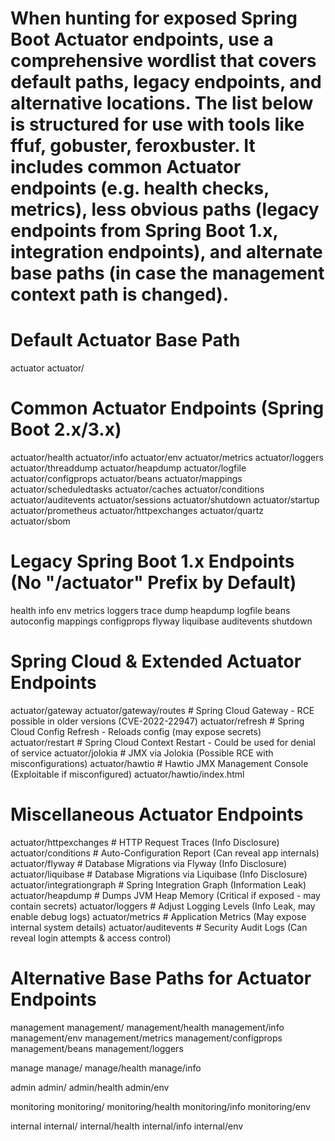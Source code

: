 # When hunting for exposed Spring Boot Actuator endpoints, use a comprehensive wordlist that covers default paths, legacy endpoints, and alternative locations. The list below is structured for use with tools like ffuf, gobuster, feroxbuster. It includes common Actuator endpoints (e.g. health checks, metrics), less obvious paths (legacy endpoints from Spring Boot 1.x, integration endpoints), and alternate base paths (in case the management context path is changed).


# Default Actuator Base Path
actuator
actuator/

# Common Actuator Endpoints (Spring Boot 2.x/3.x)
actuator/health
actuator/info
actuator/env
actuator/metrics
actuator/loggers
actuator/threaddump
actuator/heapdump
actuator/logfile
actuator/configprops
actuator/beans
actuator/mappings
actuator/scheduledtasks
actuator/caches
actuator/conditions
actuator/auditevents
actuator/sessions
actuator/shutdown
actuator/startup
actuator/prometheus
actuator/httpexchanges
actuator/quartz
actuator/sbom

# Legacy Spring Boot 1.x Endpoints (No "/actuator" Prefix by Default)
health
info
env
metrics
loggers
trace
dump
heapdump
logfile
beans
autoconfig
mappings
configprops
flyway
liquibase
auditevents
shutdown

# Spring Cloud & Extended Actuator Endpoints
actuator/gateway
actuator/gateway/routes        # Spring Cloud Gateway - RCE possible in older versions (CVE-2022-22947)
actuator/refresh               # Spring Cloud Config Refresh - Reloads config (may expose secrets)
actuator/restart               # Spring Cloud Context Restart - Could be used for denial of service
actuator/jolokia               # JMX via Jolokia (Possible RCE with misconfigurations)
actuator/hawtio                # Hawtio JMX Management Console (Exploitable if misconfigured)
actuator/hawtio/index.html

# Miscellaneous Actuator Endpoints
actuator/httpexchanges         # HTTP Request Traces (Info Disclosure)
actuator/conditions            # Auto-Configuration Report (Can reveal app internals)
actuator/flyway                # Database Migrations via Flyway (Info Disclosure)
actuator/liquibase             # Database Migrations via Liquibase (Info Disclosure)
actuator/integrationgraph      # Spring Integration Graph (Information Leak)
actuator/heapdump              # Dumps JVM Heap Memory (Critical if exposed - may contain secrets)
actuator/loggers               # Adjust Logging Levels (Info Leak, may enable debug logs)
actuator/metrics               # Application Metrics (May expose internal system details)
actuator/auditevents           # Security Audit Logs (Can reveal login attempts & access control)



# Alternative Base Paths for Actuator Endpoints

management
management/
management/health
management/info
management/env
management/metrics
management/configprops
management/beans
management/loggers

manage
manage/
manage/health
manage/info

admin
admin/
admin/health
admin/env

monitoring
monitoring/
monitoring/health
monitoring/info
monitoring/env

internal
internal/
internal/health
internal/info
internal/env
